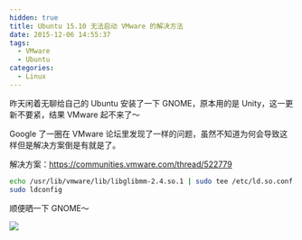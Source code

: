 ```yaml
---
hidden: true
title: Ubuntu 15.10 无法启动 VMware 的解决方法
date: 2015-12-06 14:55:37
tags:
  - VMware
  - Ubuntu
categories:
  - Linux
---
```


昨天闲着无聊给自己的 Ubuntu 安装了一下 GNOME，原本用的是 Unity，这一更新不要紧，结果 VMware 起不来了～

Google 了一圈在 VMware 论坛里发现了一样的问题，虽然不知道为何会导致这样但是解决方案倒是有就是了。

解决方案：https://communities.vmware.com/thread/522779
```bash
echo /usr/lib/vmware/lib/libglibmm-2.4.so.1 | sudo tee /etc/ld.so.conf.d/LD_LIBRARY_PATH.conf
sudo ldconfig
```
<!--more-->

顺便晒一下 GNOME～

![](/img/gnome-my-book.png)

